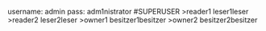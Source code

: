 username: admin         pass: adm1nistrator  #SUPERUSER
         >reader1             leser1leser
         >reader2             leser2leser
         >owner1              besitzer1besitzer
         >owner2              besitzer2besitzer
